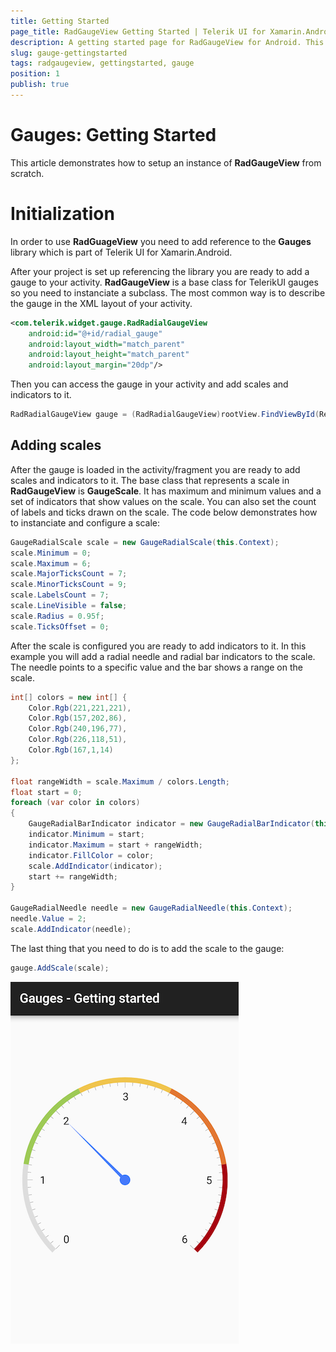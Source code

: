 ```yaml
---
title: Getting Started
page_title: RadGaugeView Getting Started | Telerik UI for Xamarin.Android Documentation
description: A getting started page for RadGaugeView for Android. This article explains what are the steps to create a RadGaugeView instance from scratch.
slug: gauge-gettingstarted
tags: radgaugeview, gettingstarted, gauge
position: 1
publish: true
---
```


# Gauges: Getting Started

This article demonstrates how to setup an instance of **RadGaugeView** from scratch.

# Initialization

In order to use **RadGuageView** you need to add reference to the **Gauges** library which is part of Telerik UI for Xamarin.Android.

After your project is set up referencing the library you are ready to add a gauge to your activity. **RadGaugeView** is a base class for TelerikUI gauges so you need to instanciate a subclass. The most common way is to describe the gauge in the XML layout of your activity.

```XML
<com.telerik.widget.gauge.RadRadialGaugeView
    android:id="@+id/radial_gauge"
    android:layout_width="match_parent"
    android:layout_height="match_parent"
    android:layout_margin="20dp"/>
```

Then you can access the gauge in your activity and add scales and indicators to it.


```C#
RadRadialGaugeView gauge = (RadRadialGaugeView)rootView.FindViewById(Resource.Id.radial_gauge);
```

## Adding scales

After the gauge is loaded in the activity/fragment you are ready to add scales and indicators to it. The base class that represents a scale in **RadGaugeView** is **GaugeScale**. It has maximum and minimum values and a set of indicators that show values on the scale. You can also set the count of labels and ticks drawn on the scale. The code below demonstrates how to instanciate and configure a scale:


```C#
GaugeRadialScale scale = new GaugeRadialScale(this.Context);
scale.Minimum = 0;
scale.Maximum = 6;
scale.MajorTicksCount = 7;
scale.MinorTicksCount = 9;
scale.LabelsCount = 7;
scale.LineVisible = false;
scale.Radius = 0.95f;
scale.TicksOffset = 0;
```

After the scale is configured you are ready to add indicators to it. In this example you will add a radial needle and radial bar indicators to the scale. The needle points to a specific value and the bar shows a range on the scale.


```C#
int[] colors = new int[] {
    Color.Rgb(221,221,221),
    Color.Rgb(157,202,86),
    Color.Rgb(240,196,77),
    Color.Rgb(226,118,51),
    Color.Rgb(167,1,14)
};

float rangeWidth = scale.Maximum / colors.Length;
float start = 0;
foreach (var color in colors)
{
    GaugeRadialBarIndicator indicator = new GaugeRadialBarIndicator(this.Context);
    indicator.Minimum = start;
    indicator.Maximum = start + rangeWidth;
    indicator.FillColor = color;
    scale.AddIndicator(indicator);
    start += rangeWidth;
}

GaugeRadialNeedle needle = new GaugeRadialNeedle(this.Context);
needle.Value = 2;
scale.AddIndicator(needle);
```

The last thing that you need to do is to add the scale to the gauge:


```C#
gauge.AddScale(scale);
```

![TelerikUI-Gauges-GettingStarted](images/gauges-getting-started.png "This is how the gauge should look like.")